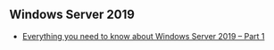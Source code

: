 ## Windows Server 2019
- [Everything you need to know about Windows Server 2019 – Part 1
](https://cloudblogs.microsoft.com/windowsserver/2018/08/15/everything-you-need-to-know-about-windows-server-2019-part-1/)
